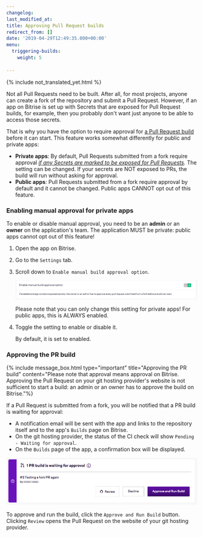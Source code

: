 ```yaml
---
changelog: 
last_modified_at: 
title: Approving Pull Request builds
redirect_from: []
date: '2019-04-29T12:49:35.000+00:00'
menu:
  triggering-builds:
    weight: 5

---
```

{% include not_translated_yet.html %}

Not all Pull Requests need to be built. After all, for most projects, anyone can create a fork of the repository and submit a Pull Request. However, if an app on Bitrise is set up with Secrets that are exposed for Pull Request builds, for example, then you probably don't want just anyone to be able to access those secrets.

That is why you have the option to require approval for [a Pull Request build](/builds/triggering-builds/trigger-pull-request/) before it can start. This feature works somewhat differently for public and private apps:

* **Private apps**: By default, Pull Requests submitted from a fork require approval [_if any Secrets are marked to be exposed for Pull Requests_](/builds/env-vars-secret-env-vars/#editing-a-secret-env-var)_._ The setting can be changed. If your secrets are NOT exposed to PRs, the build will run without asking for approval.
* **Public apps**: Pull Requests submitted from a fork require approval by default and it cannot be changed. Public apps CANNOT opt out of this feature.

### Enabling manual approval for private apps

To enable or disable manual approval, you need to be an **admin** or an **owner** on the application's team. The application MUST be private: public apps cannot opt out of this feature!

1. Open the app on Bitrise.
2. Go to the `Settings` tab.
3. Scroll down to `Enable manual build approval option`.

   ![{{ page.title }}](/img/setting-enable-1.png)

   Please note that you can only change this setting for private apps! For public apps, this is ALWAYS enabled.
4. Toggle the setting to enable or disable it.

   By default, it is set to enabled.

### Approving the PR build

{% include message_box.html type="important" title="Approving the PR build" content="Please note that approval means approval on Bitrise. Approving the Pull Request on your git hosting provider's website is not sufficient to start a build: an admin or an owner has to approve the build on Bitrise."%}

If a Pull Request is submitted from a fork, you will be notified that a PR build is waiting for approval:

* A notification email will be sent with the app and links to the repository itself and to the app's `Builds` page on Bitrise.
* On the git hosting provider, the status of the CI check will show `Pending - Waiting for approval`.
* On the `Builds` page of the app, a confirmation box will be displayed.

![{{ page.title }}](/img/waiting-for-approval-2.png)

To approve and run the build, click the `Approve and Run Build` button. Clicking `Review` opens the Pull Request on the website of your git hosting provider.